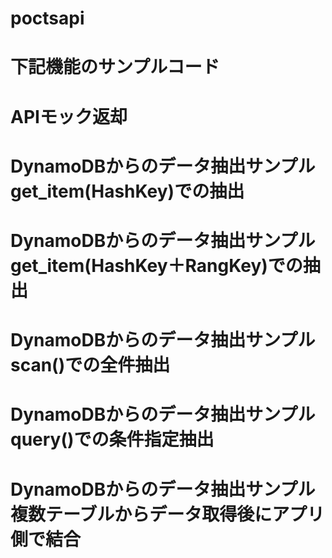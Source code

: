 # poctsapi
# 下記機能のサンプルコード
# APIモック返却
# DynamoDBからのデータ抽出サンプル get_item(HashKey)での抽出
# DynamoDBからのデータ抽出サンプル　get_item(HashKey＋RangKey)での抽出
# DynamoDBからのデータ抽出サンプル　scan()での全件抽出
# DynamoDBからのデータ抽出サンプル　query()での条件指定抽出
# DynamoDBからのデータ抽出サンプル　複数テーブルからデータ取得後にアプリ側で結合
